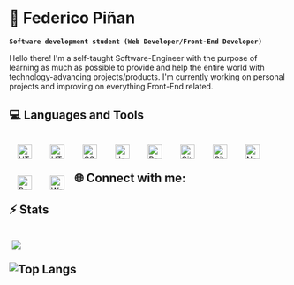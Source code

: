 <h1>🧉 Federico Piñan</h1>
 
**``Software development student (Web Developer/Front-End Developer)``**

Hello there! I'm a self-taught Software-Engineer with the purpose of learning as much as possible to provide and help the entire world with technology-advancing projects/products. I'm currently working on personal projects and improving on everything Front-End related.

<h2>💻 Languages and Tools</h2>


<img align="left" alt="HTML" width="26px" style="padding:15px;"
src="https://cdn.jsdelivr.net/gh/devicons/devicon/icons/python/python-original.svg"/>
<img align="left" alt="HTML" width="26px" style="padding:15px;" src="https://cdn.jsdelivr.net/gh/devicons/devicon/icons/html5/html5-plain.svg" />
<img align="left" alt="CSS" width="26px" style="padding:15px;" src="https://cdn.jsdelivr.net/gh/devicons/devicon/icons/css3/css3-plain.svg" />
<img align="left" alt="JavaScript" width="26px" style="padding:15px;" src="https://cdn.jsdelivr.net/gh/devicons/devicon/icons/javascript/javascript-plain.svg" />
<img align="left" alt="React" width="26px" style="padding:15px;" src="https://cdn.jsdelivr.net/gh/devicons/devicon/icons/react/react-original.svg" />
<img align="left" alt="Git" width="26px" style="padding:15px;" src="https://cdn.jsdelivr.net/gh/devicons/devicon/icons/git/git-original.svg" />
<img align="left" alt="GitHub" width="26px" style="padding:15px;" src="https://cdn.jsdelivr.net/gh/devicons/devicon/icons/github/github-original.svg" />
<img align="left" alt="NodeJS" width="26px" style="padding:15px;" src="https://cdn.jsdelivr.net/gh/devicons/devicon/icons/nodejs/nodejs-original.svg" />
<img align="left" alt="Bootstrap" width="26px" style="padding:15px;" src="https://cdn.jsdelivr.net/gh/devicons/devicon/icons/bootstrap/bootstrap-plain.svg" />
<img align="left" alt="WordPress" width="26px" style="padding:15px;"
src="https://cdn.jsdelivr.net/gh/devicons/devicon/icons/figma/figma-original.svg"/>

<br />
<br />

<h2>🌐 Connect with me:</h2>
 
<h2>⚡ Stats<h2>
<p>&nbsp;<img align="center" src="https://github-readme-stats.vercel.app/api?username=federico&show_icons=true&theme=vision-friendly-dark&hide_border=true" /></p>
  
![Top Langs](https://github-readme-stats.vercel.app/api/top-langs/?username=federicopinan&hide=html&layout=compact&langs_count=6&theme=vision-friendly-dark&hide_border=true)
